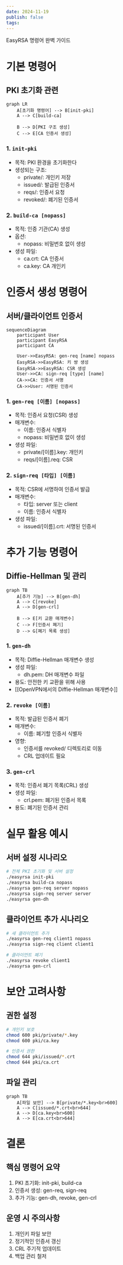 ```yaml
---
date: 2024-11-19
publish: false
tags:
---
```

EasyRSA 명령어 완벽 가이드

# 기본 명령어

## PKI 초기화 관련
```mermaid
graph LR
    A[초기화 명령어] --> B[init-pki]
    A --> C[build-ca]
    
    B --> D[PKI 구조 생성]
    C --> E[CA 인증서 생성]
```

### 1. `init-pki`
- 목적: PKI 환경을 초기화한다
- 생성되는 구조:
  - private/: 개인키 저장
  - issued/: 발급된 인증서
  - reqs/: 인증서 요청
  - revoked/: 폐기된 인증서

### 2. `build-ca [nopass]`
- 목적: 인증 기관(CA) 생성
- 옵션:
  - nopass: 비밀번호 없이 생성
- 생성 파일:
  - ca.crt: CA 인증서
  - ca.key: CA 개인키

# 인증서 생성 명령어

## 서버/클라이언트 인증서
```mermaid
sequenceDiagram
    participant User
    participant EasyRSA
    participant CA
    
    User->>EasyRSA: gen-req [name] nopass
    EasyRSA->>EasyRSA: 키 쌍 생성
    EasyRSA->>EasyRSA: CSR 생성
    User->>CA: sign-req [type] [name]
    CA->>CA: 인증서 서명
    CA->>User: 서명된 인증서
```

### 1. `gen-req [이름] [nopass]`
- 목적: 인증서 요청(CSR) 생성
- 매개변수:
  - 이름: 인증서 식별자
  - nopass: 비밀번호 없이 생성
- 생성 파일:
  - private/\[이름].key: 개인키
  - reqs/\[이름].req: CSR

### 2. `sign-req [타입] [이름]`
- 목적: CSR에 서명하여 인증서 발급
- 매개변수:
  - 타입: server 또는 client
  - 이름: 인증서 식별자
- 생성 파일:
  - issued/\[이름].crt: 서명된 인증서

# 추가 기능 명령어

## Diffie-Hellman 및 관리
```mermaid
graph TB
    A[추가 기능] --> B[gen-dh]
    A --> C[revoke]
    A --> D[gen-crl]
    
    B --> E[키 교환 매개변수]
    C --> F[인증서 폐기]
    D --> G[폐기 목록 생성]
```

### 1. `gen-dh`
- 목적: Diffie-Hellman 매개변수 생성
- 생성 파일:
  - dh.pem: DH 매개변수 파일
- 용도: 안전한 키 교환을 위해 사용
- [[OpenVPN에서의 Diffie-Hellman 매개변수]]

### 2. `revoke [이름]`
- 목적: 발급된 인증서 폐기
- 매개변수:
  - 이름: 폐기할 인증서 식별자
- 영향:
  - 인증서를 revoked/ 디렉토리로 이동
  - CRL 업데이트 필요

### 3. `gen-crl`
- 목적: 인증서 폐기 목록(CRL) 생성
- 생성 파일:
  - crl.pem: 폐기된 인증서 목록
- 용도: 폐기된 인증서 관리

# 실무 활용 예시

## 서버 설정 시나리오
```bash
# 전체 PKI 초기화 및 서버 설정
./easyrsa init-pki
./easyrsa build-ca nopass
./easyrsa gen-req server nopass
./easyrsa sign-req server server
./easyrsa gen-dh
```

## 클라이언트 추가 시나리오
```bash
# 새 클라이언트 추가
./easyrsa gen-req client1 nopass
./easyrsa sign-req client client1

# 클라이언트 폐기
./easyrsa revoke client1
./easyrsa gen-crl
```

# 보안 고려사항

## 권한 설정
```bash
# 개인키 보호
chmod 600 pki/private/*.key
chmod 600 pki/ca.key

# 인증서 권한
chmod 644 pki/issued/*.crt
chmod 644 pki/ca.crt
```

## 파일 관리
```mermaid
graph TB
    A[파일 보안] --> B[private/*.key<br>600]
    A --> C[issued/*.crt<br>644]
    A --> D[ca.key<br>600]
    A --> E[ca.crt<br>644]
```

# 결론

## 핵심 명령어 요약
1. PKI 초기화: init-pki, build-ca
2. 인증서 생성: gen-req, sign-req
3. 추가 기능: gen-dh, revoke, gen-crl

## 운영 시 주의사항
1. 개인키 파일 보안
2. 정기적인 인증서 갱신
3. CRL 주기적 업데이트
4. 백업 관리 철저